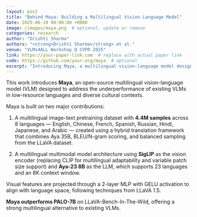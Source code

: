 ```yaml
---
layout: post
title: "Behind Maya: Building a Multilingual Vision Language Model"
date: 2025-06-10 00:00:00 +0000
image: /images/maya.png  # optional, update or remove
categories: research
author: "Drishti Sharma"
authors: "<strong>Drishti Sharma</strong> et al."
venue: "VLMs4ALL Workshop @ CVPR 2025"
link: https://your-paper-link.com  # replace with actual paper link
code: https://github.com/your-org/maya  # optional
excerpt: "Introducing Maya, a multilingual vision-language model designed for low-resource language and cultural representation."
---
```


This work introduces **Maya**, an open-source multilingual vision-language model (VLM) designed to address the underperformance of existing VLMs in low-resource languages and diverse cultural contexts.

Maya is built on two major contributions:

1. A multilingual image-text pretraining dataset with **4.4M samples** across 8 languages — English, Chinese, French, Spanish, Russian, Hindi, Japanese, and Arabic — created using a hybrid translation framework that combines Aya 35B, BLEU/N-gram scoring, and balanced sampling from the LLaVA dataset.

2. A multilingual multimodal model architecture using **SigLIP** as the vision encoder (replacing CLIP for multilingual adaptability and variable patch size support) and **Aya-23 8B** as the LLM, which supports 23 languages and an 8K context window.

Visual features are projected through a 2-layer MLP with GELU activation to align with language space, following techniques from LLaVA 1.5.

**Maya outperforms PALO-7B** on LLaVA-Bench-In-The-Wild, offering a strong multilingual alternative to existing VLMs.
